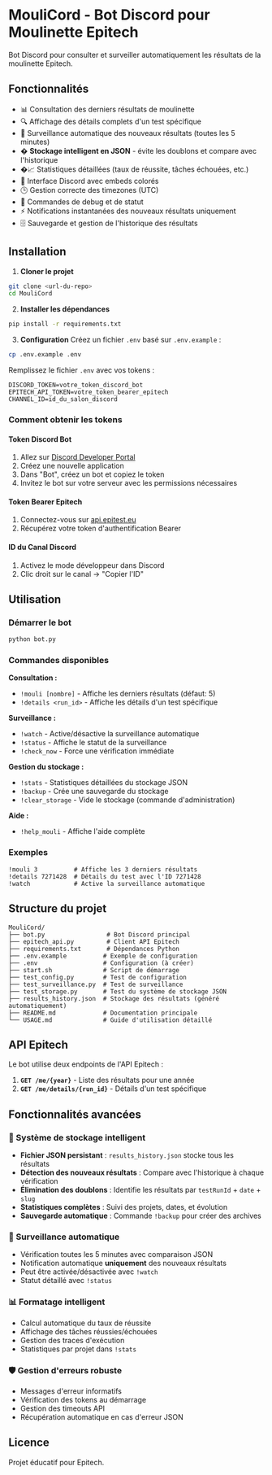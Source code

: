 # MouliCord - Bot Discord pour Moulinette Epitech

Bot Discord pour consulter et surveiller automatiquement les résultats de la moulinette Epitech.

## Fonctionnalités

- 📊 Consultation des derniers résultats de moulinette
- 🔍 Affichage des détails complets d'un test spécifique
- 🚨 Surveillance automatique des nouveaux résultats (toutes les 5 minutes)
- � **Stockage intelligent en JSON** - évite les doublons et compare avec l'historique
- �📈 Statistiques détaillées (taux de réussite, tâches échouées, etc.)
- 🎨 Interface Discord avec embeds colorés
- 🕒 Gestion correcte des timezones (UTC)
- 🔧 Commandes de debug et de statut
- ⚡ Notifications instantanées des nouveaux résultats uniquement
- 🗄️ Sauvegarde et gestion de l'historique des résultats

## Installation

1. **Cloner le projet**
```bash
git clone <url-du-repo>
cd MouliCord
```

2. **Installer les dépendances**
```bash
pip install -r requirements.txt
```

3. **Configuration**
Créez un fichier `.env` basé sur `.env.example` :
```bash
cp .env.example .env
```

Remplissez le fichier `.env` avec vos tokens :
```env
DISCORD_TOKEN=votre_token_discord_bot
EPITECH_API_TOKEN=votre_token_bearer_epitech
CHANNEL_ID=id_du_salon_discord
```

### Comment obtenir les tokens

#### Token Discord Bot
1. Allez sur [Discord Developer Portal](https://discord.com/developers/applications)
2. Créez une nouvelle application
3. Dans "Bot", créez un bot et copiez le token
4. Invitez le bot sur votre serveur avec les permissions nécessaires

#### Token Bearer Epitech
1. Connectez-vous sur [api.epitest.eu](https://api.epitest.eu)
2. Récupérez votre token d'authentification Bearer

#### ID du Canal Discord
1. Activez le mode développeur dans Discord
2. Clic droit sur le canal → "Copier l'ID"

## Utilisation

### Démarrer le bot
```bash
python bot.py
```

### Commandes disponibles

**Consultation :**
- `!mouli [nombre]` - Affiche les derniers résultats (défaut: 5)
- `!details <run_id>` - Affiche les détails d'un test spécifique

**Surveillance :**
- `!watch` - Active/désactive la surveillance automatique
- `!status` - Affiche le statut de la surveillance
- `!check_now` - Force une vérification immédiate

**Gestion du stockage :**
- `!stats` - Statistiques détaillées du stockage JSON
- `!backup` - Crée une sauvegarde du stockage
- `!clear_storage` - Vide le stockage (commande d'administration)

**Aide :**
- `!help_mouli` - Affiche l'aide complète

### Exemples

```
!mouli 3          # Affiche les 3 derniers résultats
!details 7271428  # Détails du test avec l'ID 7271428
!watch            # Active la surveillance automatique
```

## Structure du projet

```
MouliCord/
├── bot.py                 # Bot Discord principal
├── epitech_api.py         # Client API Epitech
├── requirements.txt       # Dépendances Python
├── .env.example          # Exemple de configuration
├── .env                  # Configuration (à créer)
├── start.sh              # Script de démarrage
├── test_config.py        # Test de configuration
├── test_surveillance.py  # Test de surveillance
├── test_storage.py       # Test du système de stockage JSON
├── results_history.json  # Stockage des résultats (généré automatiquement)
├── README.md             # Documentation principale
└── USAGE.md              # Guide d'utilisation détaillé
```

## API Epitech

Le bot utilise deux endpoints de l'API Epitech :

1. **`GET /me/{year}`** - Liste des résultats pour une année
2. **`GET /me/details/{run_id}`** - Détails d'un test spécifique

## Fonctionnalités avancées

### 💾 Système de stockage intelligent
- **Fichier JSON persistant** : `results_history.json` stocke tous les résultats
- **Détection des nouveaux résultats** : Compare avec l'historique à chaque vérification
- **Élimination des doublons** : Identifie les résultats par `testRunId` + `date` + `slug`
- **Statistiques complètes** : Suivi des projets, dates, et évolution
- **Sauvegarde automatique** : Commande `!backup` pour créer des archives

### 🚨 Surveillance automatique
- Vérification toutes les 5 minutes avec comparaison JSON
- Notification automatique **uniquement** des nouveaux résultats
- Peut être activée/désactivée avec `!watch`
- Statut détaillé avec `!status`

### 📊 Formatage intelligent
- Calcul automatique du taux de réussite
- Affichage des tâches réussies/échouées
- Gestion des traces d'exécution
- Statistiques par projet dans `!stats`

### 🛡️ Gestion d'erreurs robuste
- Messages d'erreur informatifs
- Vérification des tokens au démarrage
- Gestion des timeouts API
- Récupération automatique en cas d'erreur JSON

## Licence

Projet éducatif pour Epitech.